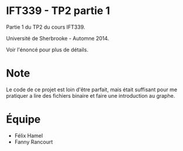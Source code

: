 IFT339 - TP2 partie 1
==================

Partie 1 du TP2 du cours IFT339.

Université de Sherbrooke - Automne 2014.

Voir l'énoncé pour plus de détails.

Note
==================

Le code de ce projet est loin d'être parfait, mais était suffisant pour me pratiquer a lire des fichiers binaire et faire une introduction au graphe.

Équipe
==
 - Félix Hamel
 - Fanny Rancourt
